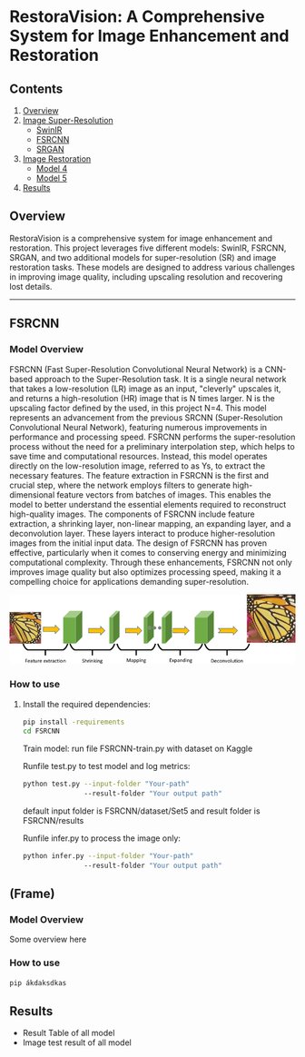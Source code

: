 # RestoraVision: A Comprehensive System for Image Enhancement and Restoration

## Contents
1. [Overview](#overview)
2. [Image Super-Resolution](#image-super-resolution)
   - [SwinIR](#swinir)
   - [FSRCNN](#fsrcnn)
   - [SRGAN](#srgan)
3. [Image Restoration](#image-restoration)
   - [Model 4](#model-4)
   - [Model 5](#model-5)
4. [Results](#results)

## Overview
RestoraVision is a comprehensive system for image enhancement and restoration. This project leverages five different models: SwinIR, FSRCNN, SRGAN, and two additional models for super-resolution (SR) and image restoration tasks. These models are designed to address various challenges in improving image quality, including upscaling resolution and recovering lost details.

---

## FSRCNN
### Model Overview
FSRCNN (Fast Super-Resolution Convolutional Neural Network) is a CNN-based approach to the Super-Resolution task. It is a single neural network that takes a low-resolution (LR) image as an input, "cleverly" upscales it, and returns a high-resolution (HR) image that is N times larger. N is the upscaling factor defined by the used, in this project N=4. This model represents an advancement from the previous SRCNN (Super-Resolution Convolutional Neural Network), featuring numerous improvements in performance and processing speed. 
FSRCNN performs the super-resolution process without the need for a preliminary interpolation step, which helps to save time and computational resources. Instead, this model operates directly on the low-resolution image, referred to as Ys, to extract the necessary features.
The feature extraction in FSRCNN is the first and crucial step, where the network employs filters to generate high-dimensional feature vectors from batches of images. This enables the model to better understand the essential elements required to reconstruct high-quality images.
The components of FSRCNN include feature extraction, a shrinking layer, non-linear mapping, an expanding layer, and a deconvolution layer. These layers interact to produce higher-resolution images from the initial input data. The design of FSRCNN has proven effective, particularly when it comes to conserving energy and minimizing computational complexity.
Through these enhancements, FSRCNN not only improves image quality but also optimizes processing speed, making it a compelling choice for applications demanding super-resolution.

![Alt text](FSRCNN/Report/FSRCNN-super-resolution-model.png)


### How to use
1. Install the required dependencies:
   ```bash
   pip install -requirements
   cd FSRCNN
   ```
   Train model: run file FSRCNN-train.py with dataset on Kaggle
   
   Runfile test.py to test model and log metrics:
   ```bash
   python test.py --input-folder "Your-path" 
                  --result-folder "Your output path"
   ```
   default input folder is FSRCNN/dataset/Set5 and result folder is FSRCNN/results

   Runfile infer.py to process the image only:
   ```bash
   python infer.py --input-folder "Your-path" 
                  --result-folder "Your output path"
   ```

 ## (Frame)
 ### Model Overview  
 Some overview here
 ### How to use
 ```bash
 pip ákdaksdkas
 ```

## Results
 - Result Table of all model
 - Image test result of all model



